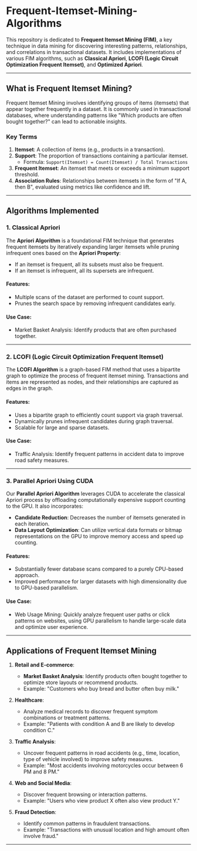# **Frequent-Itemset-Mining-Algorithms**

This repository is dedicated to **Frequent Itemset Mining (FIM)**, a key technique in data mining for discovering interesting patterns, relationships, and correlations in transactional datasets. It includes implementations of various FIM algorithms, such as **Classical Apriori**, **LCOFI (Logic Circuit Optimization Frequent Itemset)**, and **Optimized Apriori**.

---

## **What is Frequent Itemset Mining?**
Frequent Itemset Mining involves identifying groups of items (itemsets) that appear together frequently in a dataset. It is commonly used in transactional databases, where understanding patterns like "Which products are often bought together?" can lead to actionable insights.

### **Key Terms**
1. **Itemset**: A collection of items (e.g., products in a transaction).
2. **Support**: The proportion of transactions containing a particular itemset.
   - Formula: `Support(Itemset) = Count(Itemset) / Total Transactions`
3. **Frequent Itemset**: An itemset that meets or exceeds a minimum support threshold.
4. **Association Rules**: Relationships between itemsets in the form of "If A, then B", evaluated using metrics like confidence and lift.

---

## **Algorithms Implemented**

### **1. Classical Apriori**
The **Apriori Algorithm** is a foundational FIM technique that generates frequent itemsets by iteratively expanding larger itemsets while pruning infrequent ones based on the **Apriori Property**:
- If an itemset is frequent, all its subsets must also be frequent.
- If an itemset is infrequent, all its supersets are infrequent.

#### **Features**:
- Multiple scans of the dataset are performed to count support.
- Prunes the search space by removing infrequent candidates early.

#### **Use Case**:
- Market Basket Analysis: Identify products that are often purchased together.

---

### **2. LCOFI (Logic Circuit Optimization Frequent Itemset)**
The **LCOFI Algorithm** is a graph-based FIM method that uses a bipartite graph to optimize the process of frequent itemset mining. Transactions and items are represented as nodes, and their relationships are captured as edges in the graph.

#### **Features**:
- Uses a bipartite graph to efficiently count support via graph traversal.
- Dynamically prunes infrequent candidates during graph traversal.
- Scalable for large and sparse datasets.

#### **Use Case**:
- Traffic Analysis: Identify frequent patterns in accident data to improve road safety measures.

---

### **3. Parallel Apriori Using CUDA**

Our **Parallel Apriori Algorithm** leverages CUDA to accelerate the classical Apriori process by offloading computationally expensive support counting to the GPU. It also incorporates:

- **Candidate Reduction**: Decreases the number of itemsets generated in each iteration.  
- **Data Layout Optimization**: Can utilize vertical data formats or bitmap representations on the GPU to improve memory access and speed up counting.

#### **Features**:
- Substantially fewer database scans compared to a purely CPU-based approach.  
- Improved performance for larger datasets with high dimensionality due to GPU-based parallelism.  

#### **Use Case**:
- Web Usage Mining: Quickly analyze frequent user paths or click patterns on websites, using GPU parallelism to handle large-scale data and optimize user experience.


---

## **Applications of Frequent Itemset Mining**

1. **Retail and E-commerce**:
   - **Market Basket Analysis**: Identify products often bought together to optimize store layouts or recommend products.
   - Example: "Customers who buy bread and butter often buy milk."

2. **Healthcare**:
   - Analyze medical records to discover frequent symptom combinations or treatment patterns.
   - Example: "Patients with condition A and B are likely to develop condition C."

3. **Traffic Analysis**:
   - Uncover frequent patterns in road accidents (e.g., time, location, type of vehicle involved) to improve safety measures.
   - Example: "Most accidents involving motorcycles occur between 6 PM and 8 PM."

4. **Web and Social Media**:
   - Discover frequent browsing or interaction patterns.
   - Example: "Users who view product X often also view product Y."

5. **Fraud Detection**:
   - Identify common patterns in fraudulent transactions.
   - Example: "Transactions with unusual location and high amount often involve fraud."

---
